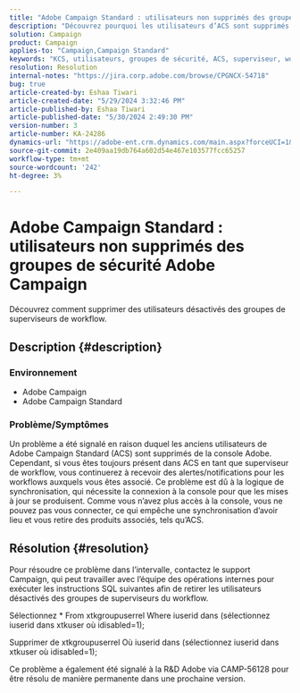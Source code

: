 ```yaml
---
title: "Adobe Campaign Standard : utilisateurs non supprimés des groupes de sécurité Adobe Campaign"
description: "Découvrez pourquoi les utilisateurs d’ACS sont supprimés de la console Adobe en tant qu’utilisateur."
solution: Campaign
product: Campaign
applies-to: "Campaign,Campaign Standard"
keywords: "KCS, utilisateurs, groupes de sécurité, ACS, superviseur, workflow, notifications, logique de synchronisation, problème, mise à jour, console"
resolution: Resolution
internal-notes: "https://jira.corp.adobe.com/browse/CPGNCX-54718"
bug: true
article-created-by: Eshaa Tiwari
article-created-date: "5/29/2024 3:32:46 PM"
article-published-by: Eshaa Tiwari
article-published-date: "5/30/2024 2:49:30 PM"
version-number: 3
article-number: KA-24286
dynamics-url: "https://adobe-ent.crm.dynamics.com/main.aspx?forceUCI=1&pagetype=entityrecord&etn=knowledgearticle&id=d00080b1-d01d-ef11-840b-6045bd026dc7"
source-git-commit: 2e409aa19db764a602d54e467e103577fcc65257
workflow-type: tm+mt
source-wordcount: '242'
ht-degree: 3%

---
```


# Adobe Campaign Standard : utilisateurs non supprimés des groupes de sécurité Adobe Campaign


Découvrez comment supprimer des utilisateurs désactivés des groupes de superviseurs de workflow.

## Description {#description}


### Environnement

- Adobe Campaign
- Adobe Campaign Standard


### Problème/Symptômes

Un problème a été signalé en raison duquel les anciens utilisateurs de Adobe Campaign Standard (ACS) sont supprimés de la console Adobe. Cependant, si vous êtes toujours présent dans ACS en tant que superviseur de workflow, vous continuerez à recevoir des alertes/notifications pour les workflows auxquels vous êtes associé. Ce problème est dû à la logique de synchronisation, qui nécessite la connexion à la console pour que les mises à jour se produisent. Comme vous n’avez plus accès à la console, vous ne pouvez pas vous connecter, ce qui empêche une synchronisation d’avoir lieu et vous retire des produits associés, tels qu’ACS.


## Résolution {#resolution}


Pour résoudre ce problème dans l’intervalle, contactez le support Campaign, qui peut travailler avec l’équipe des opérations internes pour exécuter les instructions SQL suivantes afin de retirer les utilisateurs désactivés des groupes de superviseurs du workflow.

Sélectionnez \* From xtkgroupuserrel Where iuserid dans (sélectionnez iuserid dans xtkuser où idisabled=1);

Supprimer de xtkgroupuserrel Où iuserid dans (sélectionnez iuserid dans xtkuser où idisabled=1);

Ce problème a également été signalé à la R&amp;D Adobe via CAMP-56128 pour être résolu de manière permanente dans une prochaine version.
